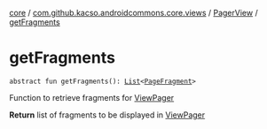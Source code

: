 [core](../../index.md) / [com.github.kacso.androidcommons.core.views](../index.md) / [PagerView](index.md) / [getFragments](./get-fragments.md)

# getFragments

`abstract fun getFragments(): `[`List`](https://kotlinlang.org/api/latest/jvm/stdlib/kotlin.collections/-list/index.html)`<`[`PageFragment`](../../com.github.kacso.androidcommons.core.fragments/-page-fragment/index.md)`>`

Function to retrieve fragments for [ViewPager](#)

**Return**
list of fragments to be displayed in [ViewPager](#)

